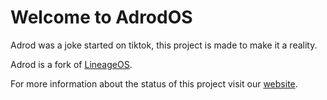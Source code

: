 # Welcome to AdrodOS

Adrod was a joke started on tiktok, this project is made to make it a reality.

Adrod is a fork of [LineageOS](https://lineageos.org).

For more information about the status of this project visit our [website](https://adrod.tk).
